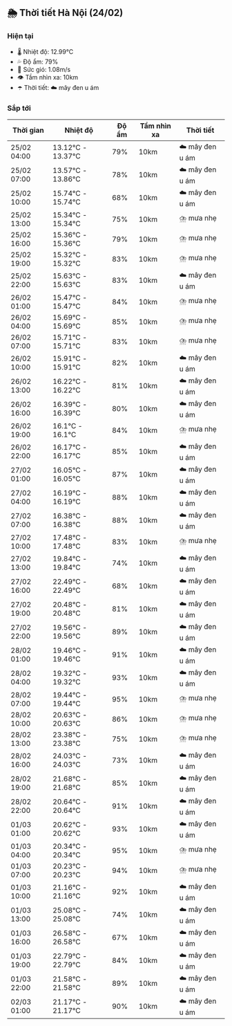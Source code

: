 ## 🌦️ Thời tiết Hà Nội (24/02)

### Hiện tại

- 🌡️ Nhiệt độ: 12.99℃
- 💦 Độ ẩm: 79%
- 💨 Sức gió: 1.08m/s
- 👁️ Tầm nhìn xa: 10km
- ☂️ Thời tiết: ☁️ mây đen u ám

### Sắp tới

| Thời gian | Nhiệt độ | Độ ẩm | Tầm nhìn xa | Thời tiết |
| --- | --- | --- | --- | --- |
| 25/02 04:00 | 13.12℃ - 13.37℃ | 79% | 10km | ☁️ mây đen u ám |
| 25/02 07:00 | 13.57℃ - 13.86℃ | 78% | 10km | ☁️ mây đen u ám |
| 25/02 10:00 | 15.74℃ - 15.74℃ | 68% | 10km | ☁️ mây đen u ám |
| 25/02 13:00 | 15.34℃ - 15.34℃ | 75% | 10km | ⛈️ mưa nhẹ |
| 25/02 16:00 | 15.36℃ - 15.36℃ | 79% | 10km | ⛈️ mưa nhẹ |
| 25/02 19:00 | 15.32℃ - 15.32℃ | 83% | 10km | ⛈️ mưa nhẹ |
| 25/02 22:00 | 15.63℃ - 15.63℃ | 83% | 10km | ☁️ mây đen u ám |
| 26/02 01:00 | 15.47℃ - 15.47℃ | 84% | 10km | ⛈️ mưa nhẹ |
| 26/02 04:00 | 15.69℃ - 15.69℃ | 85% | 10km | ⛈️ mưa nhẹ |
| 26/02 07:00 | 15.71℃ - 15.71℃ | 83% | 10km | ⛈️ mưa nhẹ |
| 26/02 10:00 | 15.91℃ - 15.91℃ | 82% | 10km | ☁️ mây đen u ám |
| 26/02 13:00 | 16.22℃ - 16.22℃ | 81% | 10km | ☁️ mây đen u ám |
| 26/02 16:00 | 16.39℃ - 16.39℃ | 80% | 10km | ☁️ mây đen u ám |
| 26/02 19:00 | 16.1℃ - 16.1℃ | 84% | 10km | ⛈️ mưa nhẹ |
| 26/02 22:00 | 16.17℃ - 16.17℃ | 85% | 10km | ☁️ mây đen u ám |
| 27/02 01:00 | 16.05℃ - 16.05℃ | 87% | 10km | ☁️ mây đen u ám |
| 27/02 04:00 | 16.19℃ - 16.19℃ | 88% | 10km | ☁️ mây đen u ám |
| 27/02 07:00 | 16.38℃ - 16.38℃ | 88% | 10km | ☁️ mây đen u ám |
| 27/02 10:00 | 17.48℃ - 17.48℃ | 83% | 10km | ⛈️ mưa nhẹ |
| 27/02 13:00 | 19.84℃ - 19.84℃ | 74% | 10km | ☁️ mây đen u ám |
| 27/02 16:00 | 22.49℃ - 22.49℃ | 68% | 10km | ☁️ mây đen u ám |
| 27/02 19:00 | 20.48℃ - 20.48℃ | 81% | 10km | ☁️ mây đen u ám |
| 27/02 22:00 | 19.56℃ - 19.56℃ | 89% | 10km | ☁️ mây đen u ám |
| 28/02 01:00 | 19.46℃ - 19.46℃ | 91% | 10km | ☁️ mây đen u ám |
| 28/02 04:00 | 19.32℃ - 19.32℃ | 93% | 10km | ☁️ mây đen u ám |
| 28/02 07:00 | 19.44℃ - 19.44℃ | 95% | 10km | ⛈️ mưa nhẹ |
| 28/02 10:00 | 20.63℃ - 20.63℃ | 86% | 10km | ⛈️ mưa nhẹ |
| 28/02 13:00 | 23.38℃ - 23.38℃ | 75% | 10km | ⛈️ mưa nhẹ |
| 28/02 16:00 | 24.03℃ - 24.03℃ | 73% | 10km | ☁️ mây đen u ám |
| 28/02 19:00 | 21.68℃ - 21.68℃ | 85% | 10km | ☁️ mây đen u ám |
| 28/02 22:00 | 20.64℃ - 20.64℃ | 91% | 10km | ☁️ mây đen u ám |
| 01/03 01:00 | 20.62℃ - 20.62℃ | 93% | 10km | ☁️ mây đen u ám |
| 01/03 04:00 | 20.34℃ - 20.34℃ | 95% | 10km | ⛈️ mưa nhẹ |
| 01/03 07:00 | 20.23℃ - 20.23℃ | 94% | 10km | ⛈️ mưa nhẹ |
| 01/03 10:00 | 21.16℃ - 21.16℃ | 92% | 10km | ☁️ mây đen u ám |
| 01/03 13:00 | 25.08℃ - 25.08℃ | 74% | 10km | ☁️ mây đen u ám |
| 01/03 16:00 | 26.58℃ - 26.58℃ | 67% | 10km | ☁️ mây đen u ám |
| 01/03 19:00 | 22.79℃ - 22.79℃ | 84% | 10km | ☁️ mây đen u ám |
| 01/03 22:00 | 21.58℃ - 21.58℃ | 89% | 10km | ☁️ mây đen u ám |
| 02/03 01:00 | 21.17℃ - 21.17℃ | 90% | 10km | ☁️ mây đen u ám |
